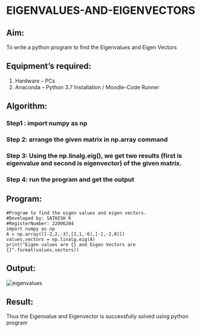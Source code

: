 # EIGENVALUES-AND-EIGENVECTORS
## Aim:
To write a python program to find the Eigenvalues and Eigen Vectors
## Equipment’s required:
1. 	Hardware – PCs
2. 	Anaconda – Python 3.7 Installation / Moodle-Code Runner
## Algorithm:
### Step1 : import numpy as np

### Step 2: arrange the given matrix in np.array command

### Step 3: Using the np.linalg.eig(),  we get two results (first is eigenvalue and second is eigenvector) of the given matrix.

### Step 4: run the program and get the output

## Program:
```
#Program to find the eigen values and eigen vectors.
#Developed by: SATHISH R
#RegisterNumber: 22006204
import numpy as np
A = np.array([[-2,2,-3],[2,1,-6],[-1,-2,0]])
values,vectors = np.linalg.eig(A)
print("Eigen values are {} and Eigen Vectors are {}".format(values,vectors))
```

## Output: 

![eigenvalues](https://user-images.githubusercontent.com/118787261/209436563-7c71f2a9-2dd1-4dca-9e1f-eb1f88433e5a.png)



## Result:
Thus the Eigenvalue and Eigenvector is successfully solved using python program
